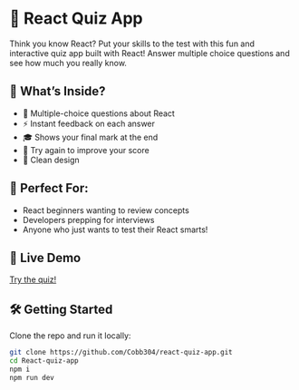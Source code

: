 # 🧠 React Quiz App

Think you know React? Put your skills to the test with this fun and interactive quiz app built with React! Answer multiple choice questions and see how much you really know.

## 🚀 What’s Inside?

- 📝 Multiple-choice questions about React
- ⚡ Instant feedback on each answer
- 🎓 Shows your final mark at the end
- 🔁 Try again to improve your score
- 🎨 Clean design

## 🎯 Perfect For:

- React beginners wanting to review concepts
- Developers prepping for interviews
- Anyone who just wants to test their React smarts!

## 🔗 Live Demo

[Try the quiz!](https://cobb304.github.io/react-quiz-app/)

## 🛠️ Getting Started

Clone the repo and run it locally:

```bash
git clone https://github.com/Cobb304/react-quiz-app.git
cd React-quiz-app
npm i
npm run dev
